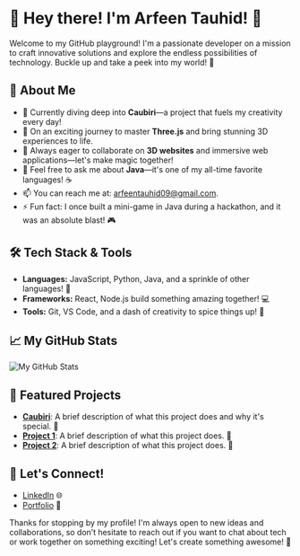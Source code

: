# 🎉 Hey there! I'm Arfeen Tauhid! 👋

Welcome to my GitHub playground! I'm a passionate developer on a mission to craft innovative solutions and explore the endless possibilities of technology. Buckle up and take a peek into my world! 🚀

## 🌈 About Me
- 🔭 Currently diving deep into **Caubiri**—a project that fuels my creativity every day!
- 🌱 On an exciting journey to master **Three.js** and bring stunning 3D experiences to life.
- 👯 Always eager to collaborate on **3D websites** and immersive web applications—let's make magic together!
- 💬 Feel free to ask me about **Java**—it's one of my all-time favorite languages! ☕
- 📫 You can reach me at: [arfeentauhid09@gmail.com](mailto:arfeentauhid09@gmail.com).
- ⚡ Fun fact: I once built a mini-game in Java during a hackathon, and it was an absolute blast! 🎮

## 🛠️ Tech Stack & Tools
- **Languages:** JavaScript, Python, Java, and a sprinkle of other languages! 🌟
- **Frameworks:** React, Node.js build something amazing together! 💻
- **Tools:** Git, VS Code, and a dash of creativity to spice things up! 🎨

## 📈 My GitHub Stats
![My GitHub Stats](https://github-readme-stats.vercel.app/api?username=arfeentauhid&show_icons=true&theme=radical)

## 🌟 Featured Projects
- [**Caubiri**](link-to-caubiri): A brief description of what this project does and why it's special. 🌟
- [**Project 1**](link-to-project): A brief description of what this project does. 🚀
- [**Project 2**](link-to-project): A brief description of what this project does. 🎉

## 🤝 Let's Connect!
- [LinkedIn](https://www.linkedin.com/in/arfeen-tauhid) 🌐
- [Portfolio](https://portfolio-six-ecru-37.vercel.app) 💼

Thanks for stopping by my profile! I'm always open to new ideas and collaborations, so don’t hesitate to reach out if you want to chat about tech or work together on something exciting! Let's create something awesome! 🎊



